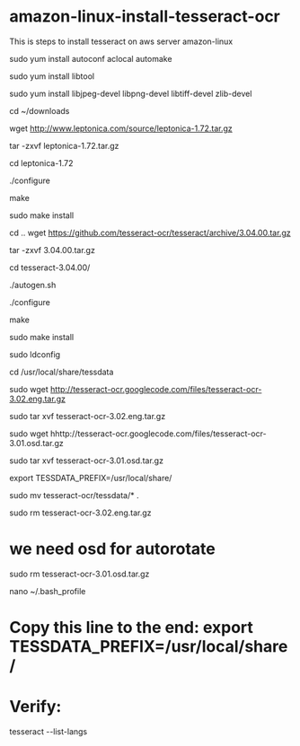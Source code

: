 # amazon-linux-install-tesseract-ocr
This is steps to install tesseract on aws server amazon-linux

sudo yum install autoconf aclocal automake

sudo yum install libtool

sudo yum install libjpeg-devel libpng-devel libtiff-devel zlib-devel

cd ~/downloads

wget http://www.leptonica.com/source/leptonica-1.72.tar.gz

tar -zxvf leptonica-1.72.tar.gz

cd leptonica-1.72

./configure

make

sudo make install

cd ..
wget https://github.com/tesseract-ocr/tesseract/archive/3.04.00.tar.gz

tar -zxvf 3.04.00.tar.gz

cd tesseract-3.04.00/

./autogen.sh

./configure

make

sudo make install

sudo ldconfig

cd /usr/local/share/tessdata

sudo wget http://tesseract-ocr.googlecode.com/files/tesseract-ocr-3.02.eng.tar.gz

sudo tar xvf tesseract-ocr-3.02.eng.tar.gz

sudo wget hhttp://tesseract-ocr.googlecode.com/files/tesseract-ocr-3.01.osd.tar.gz

sudo tar xvf tesseract-ocr-3.01.osd.tar.gz

export TESSDATA_PREFIX=/usr/local/share/

sudo mv tesseract-ocr/tessdata/* .

sudo rm tesseract-ocr-3.02.eng.tar.gz

# we need osd for autorotate

sudo rm tesseract-ocr-3.01.osd.tar.gz

nano ~/.bash_profile

# Copy this line to the end: export TESSDATA_PREFIX=/usr/local/share/
# Verify:

tesseract --list-langs
